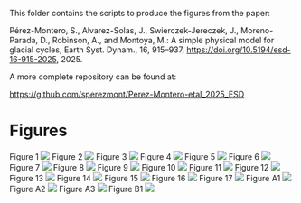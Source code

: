 This folder contains the scripts to produce the figures from the paper:

Pérez-Montero, S., Alvarez-Solas, J., Swierczek-Jereczek, J., Moreno-Parada, D., Robinson, A., and Montoya, M.: A simple physical model for glacial cycles, Earth Syst. Dynam., 16, 915–937, https://doi.org/10.5194/esd-16-915-2025, 2025. 

A more complete repository can be found at:

https://github.com/sperezmont/Perez-Montero-etal_2025_ESD

# Figures

Figure 1
![](plots/fig01.png)
Figure 2
![](plots/fig02.png)
Figure 3
![](plots/fig03.png)
Figure 4
![](plots/fig04.png)
Figure 5
![](plots/fig05.png)
Figure 6
![](plots/fig06.png)
Figure 7
![](plots/fig07.png)
Figure 8
![](plots/fig08.png)
Figure 9
![](plots/fig09.png)
Figure 10
![](plots/fig10.png)
Figure 11
![](plots/fig11.png)
Figure 12
![](plots/fig12.png)
Figure 13
![](plots/fig13.png)
Figure 14
![](plots/fig14.png)
Figure 15
![](plots/fig15.png)
Figure 16
![](plots/fig16.png)
Figure 17
![](plots/fig17.png)
Figure A1
![](plots/figA1.png)
Figure A2
![](plots/figA2.png)
Figure A3
![](plots/figA3.png)
Figure B1
![](plots/absolute_periodograms.png)

